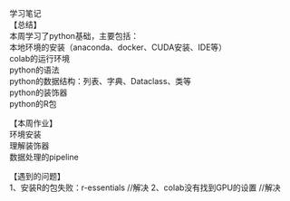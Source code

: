学习笔记  
【总结】  
本周学习了python基础，主要包括：  
本地环境的安装（anaconda、docker、CUDA安装、IDE等）  
colab的运行环境  
python的语法  
python的数据结构：列表、字典、Dataclass、类等  
python的装饰器  
python的R包  

【本周作业】  
环境安装  
理解装饰器  
数据处理的pipeline 

【遇到的问题】  
1、安装R的包失败：r-essentials      //解决
2、colab没有找到GPU的设置           //解决

